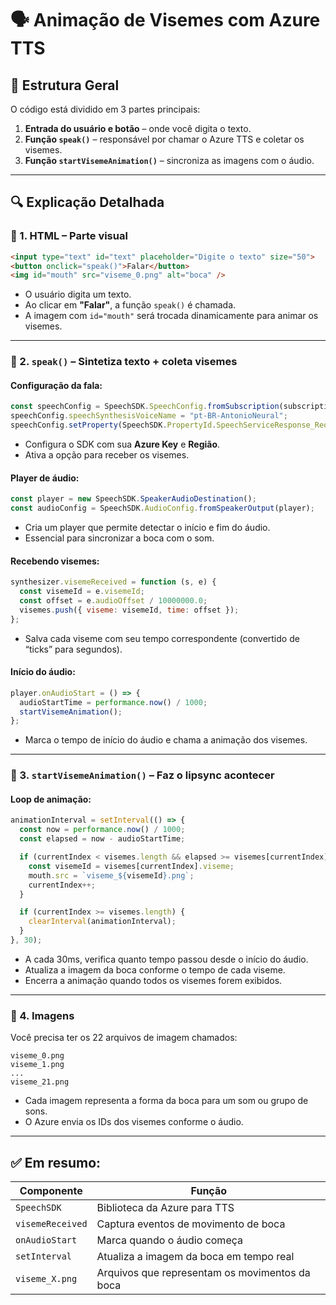 
# 🗣️ Animação de Visemes com Azure TTS

## 🧱 Estrutura Geral

O código está dividido em 3 partes principais:

1. **Entrada do usuário e botão** – onde você digita o texto.  
2. **Função `speak()`** – responsável por chamar o Azure TTS e coletar os visemes.  
3. **Função `startVisemeAnimation()`** – sincroniza as imagens com o áudio.

---

## 🔍 Explicação Detalhada

### 🔹 1. HTML – Parte visual

```html
<input type="text" id="text" placeholder="Digite o texto" size="50">
<button onclick="speak()">Falar</button>
<img id="mouth" src="viseme_0.png" alt="boca" />
```

- O usuário digita um texto.
- Ao clicar em **"Falar"**, a função `speak()` é chamada.
- A imagem com `id="mouth"` será trocada dinamicamente para animar os visemes.

---

### 🔹 2. `speak()` – Sintetiza texto + coleta visemes

#### Configuração da fala:

```js
const speechConfig = SpeechSDK.SpeechConfig.fromSubscription(subscriptionKey, serviceRegion);
speechConfig.speechSynthesisVoiceName = "pt-BR-AntonioNeural";
speechConfig.setProperty(SpeechSDK.PropertyId.SpeechServiceResponse_RequestViseme, "true");
```

- Configura o SDK com sua **Azure Key** e **Região**.
- Ativa a opção para receber os visemes.

#### Player de áudio:

```js
const player = new SpeechSDK.SpeakerAudioDestination();
const audioConfig = SpeechSDK.AudioConfig.fromSpeakerOutput(player);
```

- Cria um player que permite detectar o início e fim do áudio.
- Essencial para sincronizar a boca com o som.

#### Recebendo visemes:

```js
synthesizer.visemeReceived = function (s, e) {
  const visemeId = e.visemeId;
  const offset = e.audioOffset / 10000000.0;
  visemes.push({ viseme: visemeId, time: offset });
};
```

- Salva cada viseme com seu tempo correspondente (convertido de “ticks” para segundos).

#### Início do áudio:

```js
player.onAudioStart = () => {
  audioStartTime = performance.now() / 1000;
  startVisemeAnimation();
};
```

- Marca o tempo de início do áudio e chama a animação dos visemes.

---

### 🔹 3. `startVisemeAnimation()` – Faz o lipsync acontecer

#### Loop de animação:

```js
animationInterval = setInterval(() => {
  const now = performance.now() / 1000;
  const elapsed = now - audioStartTime;

  if (currentIndex < visemes.length && elapsed >= visemes[currentIndex].time) {
    const visemeId = visemes[currentIndex].viseme;
    mouth.src = `viseme_${visemeId}.png`;
    currentIndex++;
  }

  if (currentIndex >= visemes.length) {
    clearInterval(animationInterval);
  }
}, 30);
```

- A cada 30ms, verifica quanto tempo passou desde o início do áudio.
- Atualiza a imagem da boca conforme o tempo de cada viseme.
- Encerra a animação quando todos os visemes forem exibidos.

---

### 🔹 4. Imagens

Você precisa ter os 22 arquivos de imagem chamados:

```
viseme_0.png
viseme_1.png
...
viseme_21.png
```

- Cada imagem representa a forma da boca para um som ou grupo de sons.
- O Azure envia os IDs dos visemes conforme o áudio.

---

## ✅ Em resumo:

| Componente         | Função                                      |
|--------------------|----------------------------------------------|
| `SpeechSDK`        | Biblioteca da Azure para TTS                 |
| `visemeReceived`   | Captura eventos de movimento de boca        |
| `onAudioStart`     | Marca quando o áudio começa                 |
| `setInterval`      | Atualiza a imagem da boca em tempo real     |
| `viseme_X.png`     | Arquivos que representam os movimentos da boca |
